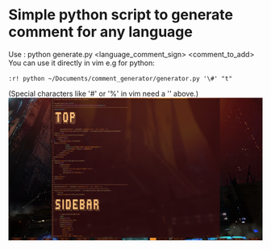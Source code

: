 # Simple python script to generate comment for any language
Use : python generate.py <language_comment_sign> <comment_to_add>
You can use it directly in vim e.g for python:
```
:r! python ~/Documents/comment_generator/generator.py '\#' "t"
```
(Special characters like '#' or '%' in vim need a '\' above.)
![](screenshot.png) 
